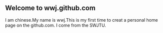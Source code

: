 ## Welcome to wwj.github.com

  I am chinese.My name is wwj.This is my first time to creat a personal home page on the github.com.
  I come from the SWJTU.
